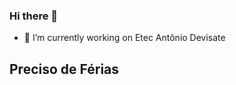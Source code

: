 ### Hi there 👋
- 🔭 I’m currently working on Etec Antônio Devisate 

## Preciso de Férias 
<!--
**MigVazEtec/MigVazEtec** is a ✨ _special_ ✨ repository because its `README.md` (this file) appears on your GitHub profile.

Here are some ideas to get you started:

- 🌱 I’m currently learning ...
- 👯 I’m looking to collaborate on ...
- 🤔 I’m looking for help with ...
- 💬 Ask me about ...
- 📫 How to reach me: ...
- 😄 Pronouns: ...
- ⚡ Fun fact: ...
-->
